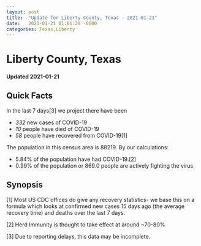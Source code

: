 ```yaml
---
layout: post
title:  "Update for Liberty County, Texas - 2021-01-21"
date:   2021-01-21 01:01:29 -0600
categories: Texas,Liberty
---
```


# Liberty County, Texas
#### Updated 2021-01-21

## Quick Facts

In the last 7 days[3] we project there have been
- *332* new cases of COVID-19
- *10* people have died of COVID-19
- *58* people have recovered from COVID-19[1]

The population in this census area is 88219. By our calculations:
- 5.84% of the population have had COVID-19.[2]
- 0.99% of the population or 869.0 people are actively fighting the virus.

## Synopsis




[1] Most US CDC offices do give any recovery statistics- we base this on a formula which looks at confirmed new cases
15 days ago (the average recovery time) and deaths over the last 7 days.

[2] Herd Immunity is thought to take effect at around ~70-80%

[3] Due to reporting delays, this data may be incomplete.
 
    